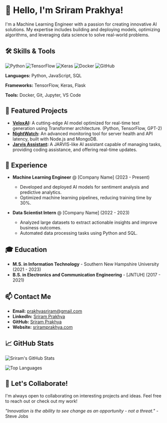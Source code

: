 # 👋 Hello, I'm Sriram Prakhya!

I'm a Machine Learning Engineer with a passion for creating innovative AI solutions. My expertise includes building and deploying models, optimizing algorithms, and leveraging data science to solve real-world problems.

## 🛠️ Skills & Tools

![Python](https://img.shields.io/badge/-Python-3776AB?style=flat-square&logo=python&logoColor=white)
![TensorFlow](https://img.shields.io/badge/-TensorFlow-FF6F00?style=flat-square&logo=tensorflow&logoColor=white)
![Keras](https://img.shields.io/badge/-Keras-D00000?style=flat-square&logo=keras&logoColor=white)
![Docker](https://img.shields.io/badge/-Docker-2496ED?style=flat-square&logo=docker&logoColor=white)
![GitHub](https://img.shields.io/badge/-GitHub-181717?style=flat-square&logo=github&logoColor=white)

**Languages:** Python, JavaScript, SQL

**Frameworks:** TensorFlow, Keras, Flask

**Tools:** Docker, Git, Jupyter, VS Code

## 🚀 Featured Projects

- **[VeloxAI](https://github.com/username/veloxai):** A cutting-edge AI model optimized for real-time text generation using Transformer architecture. (Python, TensorFlow, GPT-2)
- **[NightWatch](https://github.com/username/nightwatch):** An advanced monitoring tool for server health and API latency, built with Node.js and MongoDB.
- **[Jarvis Assistant](https://github.com/username/jarvis):** A JARVIS-like AI assistant capable of managing tasks, providing coding assistance, and offering real-time updates.

## 💼 Experience

- **Machine Learning Engineer** @ [Company Name] (2023 - Present)
  - Developed and deployed AI models for sentiment analysis and predictive analytics.
  - Optimized machine learning pipelines, reducing training time by 30%.

- **Data Scientist Intern** @ [Company Name] (2022 - 2023)
  - Analyzed large datasets to extract actionable insights and improve business outcomes.
  - Automated data processing tasks using Python and SQL.

## 🎓 Education

- **M.S. in Information Technology** - Southern New Hampshire University (2021 - 2023)
- **B.S. in Electronics and Communication Engineering** - [JNTUH] (2017 - 2021)

## 📫 Contact Me

- **Email:** [prakhyasriram@gmail.com](mailto:prakhyasriram@gmail.com)
- **LinkedIn:** [Sriram Prakhya](https://www.linkedin.com/in/username)
- **GitHub:** [Sriram Prakhya](https://github.com/Ram9199)
- **Website:** [sriramprakhya.com](https://sriramprakhya.com)

## 📈 GitHub Stats

![Sriram's GitHub Stats](https://github-readme-stats.vercel.app/api?username=yourusername&show_icons=true&theme=radical)

![Top Languages](https://github-readme-stats.vercel.app/api/top-langs/?username=yourusername&layout=compact&theme=radical)

## 👀 Let's Collaborate!

I'm always open to collaborating on interesting projects and ideas. Feel free to reach out or check out my work!

*"Innovation is the ability to see change as an opportunity - not a threat."* - Steve Jobs
